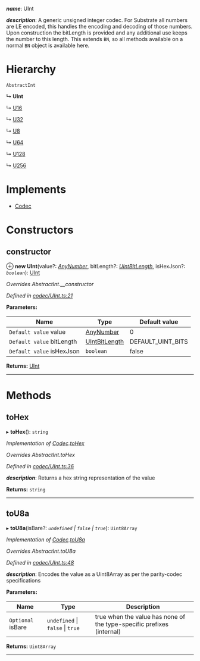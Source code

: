 

*__name__*: UInt

*__description__*: A generic unsigned integer codec. For Substrate all numbers are LE encoded, this handles the encoding and decoding of those numbers. Upon construction the bitLength is provided and any additional use keeps the number to this length. This extends `BN`, so all methods available on a normal `BN` object is available here.

# Hierarchy

 `AbstractInt`

**↳ UInt**

↳  [U16](_primitive_u16_.u16.md)

↳  [U32](_primitive_u32_.u32.md)

↳  [U8](_primitive_u8_.u8.md)

↳  [U64](_primitive_u64_.u64.md)

↳  [U128](_primitive_u128_.u128.md)

↳  [U256](_primitive_u256_.u256.md)

# Implements

* [Codec](../interfaces/_types_.codec.md)

# Constructors

<a id="constructor"></a>

##  constructor

⊕ **new UInt**(value?: *[AnyNumber](../modules/_types_.md#anynumber)*, bitLength?: *[UIntBitLength](../modules/_codec_abstractint_.md#uintbitlength)*, isHexJson?: *`boolean`*): [UInt](_codec_uint_.uint.md)

*Overrides AbstractInt.__constructor*

*Defined in [codec/UInt.ts:21](https://github.com/polkadot-js/api/blob/7c4371b/packages/types/src/codec/UInt.ts#L21)*

**Parameters:**

| Name | Type | Default value |
| ------ | ------ | ------ |
| `Default value` value | [AnyNumber](../modules/_types_.md#anynumber) | 0 |
| `Default value` bitLength | [UIntBitLength](../modules/_codec_abstractint_.md#uintbitlength) |  DEFAULT_UINT_BITS |
| `Default value` isHexJson | `boolean` | false |

**Returns:** [UInt](_codec_uint_.uint.md)

___

# Methods

<a id="tohex"></a>

##  toHex

▸ **toHex**(): `string`

*Implementation of [Codec](../interfaces/_types_.codec.md).[toHex](../interfaces/_types_.codec.md#tohex)*

*Overrides AbstractInt.toHex*

*Defined in [codec/UInt.ts:36](https://github.com/polkadot-js/api/blob/7c4371b/packages/types/src/codec/UInt.ts#L36)*

*__description__*: Returns a hex string representation of the value

**Returns:** `string`

___
<a id="tou8a"></a>

##  toU8a

▸ **toU8a**(isBare?: *`undefined` \| `false` \| `true`*): `Uint8Array`

*Implementation of [Codec](../interfaces/_types_.codec.md).[toU8a](../interfaces/_types_.codec.md#tou8a)*

*Overrides AbstractInt.toU8a*

*Defined in [codec/UInt.ts:48](https://github.com/polkadot-js/api/blob/7c4371b/packages/types/src/codec/UInt.ts#L48)*

*__description__*: Encodes the value as a Uint8Array as per the parity-codec specifications

**Parameters:**

| Name | Type | Description |
| ------ | ------ | ------ |
| `Optional` isBare | `undefined` \| `false` \| `true` |  true when the value has none of the type-specific prefixes (internal) |

**Returns:** `Uint8Array`

___

